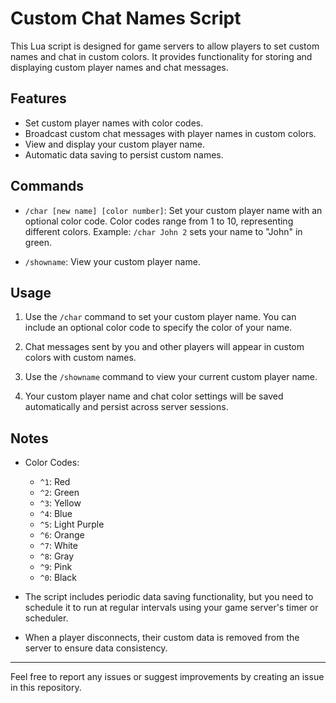 # Custom Chat Names Script

This Lua script is designed for game servers to allow players to set custom names and chat in custom colors. It provides functionality for storing and displaying custom player names and chat messages.

## Features

- Set custom player names with color codes.
- Broadcast custom chat messages with player names in custom colors.
- View and display your custom player name.
- Automatic data saving to persist custom names.

## Commands

- `/char [new name] [color number]`: Set your custom player name with an optional color code. Color codes range from 1 to 10, representing different colors. Example: `/char John 2` sets your name to "John" in green.

- `/showname`: View your custom player name.

## Usage

1. Use the `/char` command to set your custom player name. You can include an optional color code to specify the color of your name.

2. Chat messages sent by you and other players will appear in custom colors with custom names.

3. Use the `/showname` command to view your current custom player name.

4. Your custom player name and chat color settings will be saved automatically and persist across server sessions.

## Notes

- Color Codes:
  - `^1`: Red
  - `^2`: Green
  - `^3`: Yellow
  - `^4`: Blue
  - `^5`: Light Purple
  - `^6`: Orange
  - `^7`: White
  - `^8`: Gray
  - `^9`: Pink
  - `^0`: Black

- The script includes periodic data saving functionality, but you need to schedule it to run at regular intervals using your game server's timer or scheduler.

- When a player disconnects, their custom data is removed from the server to ensure data consistency.

---

Feel free to report any issues or suggest improvements by creating an issue in this repository.
